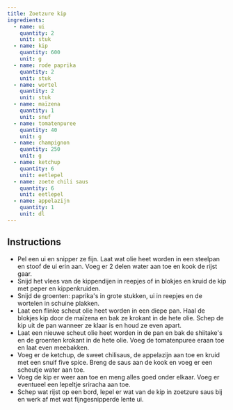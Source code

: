 ```yaml
---
title: Zoetzure kip
ingredients:
  - name: ui
    quantity: 2
    unit: stuk
  - name: kip
    quantity: 600
    unit: g
  - name: rode paprika
    quantity: 2
    unit: stuk
  - name: wortel
    quantity: 2
    unit: stuk
  - name: maïzena
    quantity: 1
    unit: snuf
  - name: tomatenpuree
    quantity: 40
    unit: g
  - name: champignon
    quantity: 250
    unit: g
  - name: ketchup
    quantity: 6
    unit: eetlepel
  - name: zoete chili saus
    quantity: 6
    unit: eetlepel
  - name: appelazijn
    quantity: 1
    unit: dl
---
```


<Recipe />

## Instructions

- Pel een ui en snipper ze fijn. Laat wat olie heet worden in een steelpan en stoof de ui erin aan. Voeg er 2 delen water aan toe en kook de rijst gaar.
- Snijd het vlees van de kippendijen in reepjes of in blokjes en kruid de kip met peper en kippenkruiden.
- Snijd de groenten: paprika's in grote stukken, ui in reepjes en de wortelen in schuine plakken.
- Laat een flinke scheut olie heet worden in een diepe pan. Haal de blokjes kip door de maïzena en bak ze krokant in de hete olie. Schep de kip uit de pan wanneer ze klaar is en houd ze even apart.
- Laat een nieuwe scheut olie heet worden in de pan en bak de shiitake's en de groenten krokant in de hete olie. Voeg de tomatenpuree eraan toe en laat even meebakken.
- Voeg er de ketchup, de sweet chilisaus, de appelazijn aan toe en kruid met een snuif five spice. Breng de saus aan de kook en voeg er een scheutje water aan toe.
- Voeg de kip er weer aan toe en meng alles goed onder elkaar. Voeg er eventueel een lepeltje sriracha aan toe.
- Schep wat rijst op een bord, lepel er wat van de kip in zoetzure saus bij en werk af met wat fijngesnipperde lente ui.